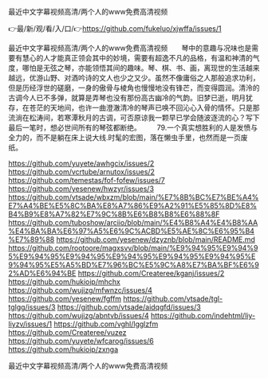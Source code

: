 最近中文字幕视频高清/两个人的www免费高清视频

👉最/新/观/看/入/口/👉https://github.com/fukeluo/xjwffa/issues/1

最近中文字幕视频高清/两个人的www免费高清视频　　琴中的意趣与况味也是需要有慧心的人才能真正领会其中的妙境，需要有超逸不凡的品格，有温和神清的气度，哪怕是无弦之琴，亦能领悟其间的趣味。琴、棋、书、画，离现世的生活越来越远，优游山野、对酒吟诗的文人也少之又少。虽然不像庸俗之人那般追求功利，但是历经浮世的磋磨，一身的傲骨与棱角也慢慢地没有锋芒，而变得圆润。清泠的古调今人已不多弹，就算是弄琴也没有那份高古幽冷的气韵。旧梦已逝，明月犹存，在苍茫的天地间，也许一曲澄澈清冷的琴声已唤不回沁心入骨的情怀。只是那流淌在松涛间，若寒潭秋月的古调，可否原谅我一颗早已学会随波逐流的心？写下最后一笔时，想必世间所有的琴弦都断绝。
　　79.一个真实想胜利的人是发愤与全力的，而不是躺在床上说大线.时髦的宏图，落在懒虫手里，也然而是一页废纸。


https://github.com/yuyete/awhgcix/issues/2
https://github.com/vcrtube/arnutox/issues/2
https://github.com/temestas/fof-fofew/issues/7
https://github.com/yesenew/hwzyr/issues/3
https://github.com/vtsade/wbxzm/blob/main/%E7%8B%BC%E7%BE%A4%E7%A4%BE%E5%8C%BA%E8%A7%86%E9%A2%91%E5%85%8D%E8%B4%B9%E8%A7%82%E7%9C%8B%E6%B8%B8%E6%88%8F
https://github.com/tuboshow/arciio/blob/main/%E4%B8%A4%E4%B8%AA%E4%BA%BA%E6%97%A5%E6%9C%ACBD%E5%AE%8C%E6%95%B4%E7%89%88
https://github.com/yesenew/dzyznb/blob/main/README.md
https://github.com/rootoore/magxsvv/blob/main/%E9%94%95%E9%94%95%E9%94%95%E9%94%95%E9%94%95%E9%94%95%E9%94%95%E9%94%95%E5%A5%BD%E7%96%BC%E5%9C%A8%E7%BA%BF%E6%92%AD%E6%94%BE
https://github.com/Createree/kganj/issues/2
https://github.com/hukioip/mhchx
https://github.com/wujizg/mfwnzc/issues/4
https://github.com/yesenew/fgffm
https://github.com/vtsade/tgl-tglgg/issues/3
https://github.com/vtsade/aidqgfd/issues/3
https://github.com/wujizg/abntvb/issues/4
https://github.com/indehtml/liy-liyzv/issues/1
https://github.com/vghl/lgglzfm
https://github.com/Createree/vuzez
https://github.com/yuyete/wfcarog/issues/6
https://github.com/hukioip/zxnga

最近中文字幕视频高清/两个人的www免费高清视频
